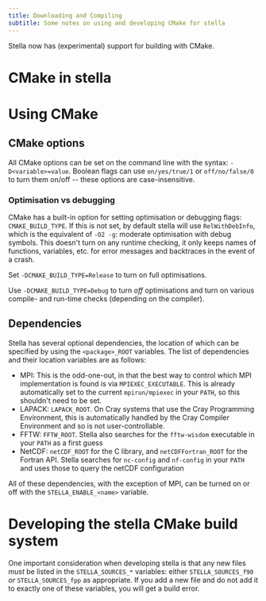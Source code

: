 ```yaml
---
title: Downloading and Compiling
subtitle: Some notes on using and developing CMake for stella
---
```


Stella now has (experimental) support for building with CMake.


# CMake in stella

# Using CMake

## CMake options

All CMake options can be set on the command line with the syntax:
`-D<variable>=value`. Boolean flags can use `on/yes/true/1` or
`off/no/false/0` to turn them on/off -- these options are
case-insensitive.

### Optimisation vs debugging

CMake has a built-in option for setting optimisation or debugging
flags: `CMAKE_BUILD_TYPE`. If this is not set, by default stella will
use `RelWithDebInfo`, which is the equivalent of `-O2 -g`: moderate
optimisation with debug symbols. This doesn't turn on any runtime
checking, it only keeps names of functions, variables, etc. for error
messages and backtraces in the event of a crash.

Set `-DCMAKE_BUILD_TYPE=Release` to turn on full optimisations.

Use `-DCMAKE_BUILD_TYPE=Debug` to turn _off_ optimisations and turn on
various compile- and run-time checks (depending on the compiler).

## Dependencies

Stella has several optional dependencies, the location of which can be
specified by using the `<package>_ROOT` variables. The list of
dependencies and their location variables are as follows:

- MPI: This is the odd-one-out, in that the best way to control which
  MPI implementation is found is via `MPIEXEC_EXECUTABLE`. This is
  already automatically set to the current `mpirun/mpiexec` in your
  `PATH`, so this shouldn't need to be set.
- LAPACK: `LAPACK_ROOT`. On Cray systems that use the Cray Programming
  Environment, this is automatically handled by the Cray Compiler
  Environment and so is not user-controllable.
- FFTW: `FFTW_ROOT`. Stella also searches for the `fftw-wisdom`
  executable in your `PATH` as a first guess
- NetCDF: `netCDF_ROOT` for the C library, and `netCDFFortran_ROOT`
  for the Fortran API. Stella searches for `nc-config` and `nf-config`
  in your `PATH` and uses those to query the netCDF configuration
  
All of these dependencies, with the exception of MPI, can be turned on
or off with the `STELLA_ENABLE_<name>` variable.

# Developing the stella CMake build system

One important consideration when developing stella is that any new
files _must_ be listed in the `STELLA_SOURCES_*` variables: either
`STELLA_SOURCES_f90` _or_ `STELLA_SOURCES_fpp` as appropriate. If you
add a new file and do not add it to exactly one of these variables,
you will get a build error.
